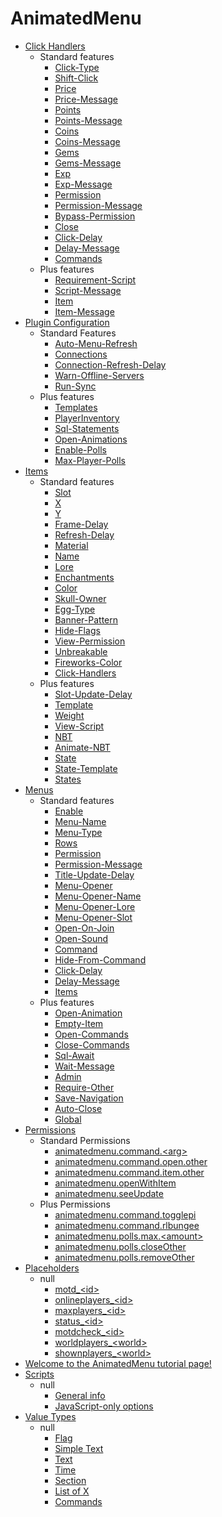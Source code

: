 # AnimatedMenu #
- [Click Handlers](click_handlers.md)
  - Standard features
    - [Click-Type](click_handlers.md#user-content-click-type)
    - [Shift-Click](click_handlers.md#user-content-shift-click)
    - [Price](click_handlers.md#user-content-price)
    - [Price-Message](click_handlers.md#user-content-price-message)
    - [Points](click_handlers.md#user-content-points)
    - [Points-Message](click_handlers.md#user-content-points-message)
    - [Coins](click_handlers.md#user-content-coins)
    - [Coins-Message](click_handlers.md#user-content-coins-message)
    - [Gems](click_handlers.md#user-content-gems)
    - [Gems-Message](click_handlers.md#user-content-gems-message)
    - [Exp](click_handlers.md#user-content-exp)
    - [Exp-Message](click_handlers.md#user-content-exp-message)
    - [Permission](click_handlers.md#user-content-permission)
    - [Permission-Message](click_handlers.md#user-content-permission-message)
    - [Bypass-Permission](click_handlers.md#user-content-bypass-permission)
    - [Close](click_handlers.md#user-content-close)
    - [Click-Delay](click_handlers.md#user-content-click-delay)
    - [Delay-Message](click_handlers.md#user-content-delay-message)
    - [Commands](click_handlers.md#user-content-commands)
  - Plus features
    - [Requirement-Script](click_handlers.md#user-content-requirement-script)
    - [Script-Message](click_handlers.md#user-content-script-message)
    - [Item](click_handlers.md#user-content-item)
    - [Item-Message](click_handlers.md#user-content-item-message)
- [Plugin Configuration](config.md)
  - Standard Features
    - [Auto-Menu-Refresh](config.md#user-content-auto-menu-refresh)
    - [Connections](config.md#user-content-connections)
    - [Connection-Refresh-Delay](config.md#user-content-connection-refresh-delay)
    - [Warn-Offline-Servers](config.md#user-content-warn-offline-servers)
    - [Run-Sync](config.md#user-content-run-sync)
  - Plus features
    - [Templates](config.md#user-content-templates)
    - [PlayerInventory](config.md#user-content-playerinventory)
    - [Sql-Statements](config.md#user-content-sql-statements)
    - [Open-Animations](config.md#user-content-open-animations)
    - [Enable-Polls](config.md#user-content-enable-polls)
    - [Max-Player-Polls](config.md#user-content-max-player-polls)
- [Items](items.md)
  - Standard features
    - [Slot](items.md#user-content-slot)
    - [X](items.md#user-content-x)
    - [Y](items.md#user-content-y)
    - [Frame-Delay](items.md#user-content-frame-delay)
    - [Refresh-Delay](items.md#user-content-refresh-delay)
    - [Material](items.md#user-content-material)
    - [Name](items.md#user-content-name)
    - [Lore](items.md#user-content-lore)
    - [Enchantments](items.md#user-content-enchantments)
    - [Color](items.md#user-content-color)
    - [Skull-Owner](items.md#user-content-skull-owner)
    - [Egg-Type](items.md#user-content-egg-type)
    - [Banner-Pattern](items.md#user-content-banner-pattern)
    - [Hide-Flags](items.md#user-content-hide-flags)
    - [View-Permission](items.md#user-content-view-permission)
    - [Unbreakable](items.md#user-content-unbreakable)
    - [Fireworks-Color](items.md#user-content-fireworks-color)
    - [Click-Handlers](items.md#user-content-click-handlers)
  - Plus features
    - [Slot-Update-Delay](items.md#user-content-slot-update-delay)
    - [Template](items.md#user-content-template)
    - [Weight](items.md#user-content-weight)
    - [View-Script](items.md#user-content-view-script)
    - [NBT](items.md#user-content-nbt)
    - [Animate-NBT](items.md#user-content-animate-nbt)
    - [State](items.md#user-content-state)
    - [State-Template](items.md#user-content-state-template)
    - [States](items.md#user-content-states)
- [Menus](menus.md)
  - Standard features
    - [Enable](menus.md#user-content-enable)
    - [Menu-Name](menus.md#user-content-menu-name)
    - [Menu-Type](menus.md#user-content-menu-type)
    - [Rows](menus.md#user-content-rows)
    - [Permission](menus.md#user-content-permission)
    - [Permission-Message](menus.md#user-content-permission-message)
    - [Title-Update-Delay](menus.md#user-content-title-update-delay)
    - [Menu-Opener](menus.md#user-content-menu-opener)
    - [Menu-Opener-Name](menus.md#user-content-menu-opener-name)
    - [Menu-Opener-Lore](menus.md#user-content-menu-opener-lore)
    - [Menu-Opener-Slot](menus.md#user-content-menu-opener-slot)
    - [Open-On-Join](menus.md#user-content-open-on-join)
    - [Open-Sound](menus.md#user-content-open-sound)
    - [Command](menus.md#user-content-command)
    - [Hide-From-Command](menus.md#user-content-hide-from-command)
    - [Click-Delay](menus.md#user-content-click-delay)
    - [Delay-Message](menus.md#user-content-delay-message)
    - [Items](menus.md#user-content-items)
  - Plus features
    - [Open-Animation](menus.md#user-content-open-animation)
    - [Empty-Item](menus.md#user-content-empty-item)
    - [Open-Commands](menus.md#user-content-open-commands)
    - [Close-Commands](menus.md#user-content-close-commands)
    - [Sql-Await](menus.md#user-content-sql-await)
    - [Wait-Message](menus.md#user-content-wait-message)
    - [Admin](menus.md#user-content-admin)
    - [Require-Other](menus.md#user-content-require-other)
    - [Save-Navigation](menus.md#user-content-save-navigation)
    - [Auto-Close](menus.md#user-content-auto-close)
    - [Global](menus.md#user-content-global)
- [Permissions](permissions.md)
  - Standard Permissions
    - [animatedmenu.command.&lt;arg&gt;](permissions.md#user-content-animatedmenu.command.&lt;arg&gt;)
    - [animatedmenu.command.open.other](permissions.md#user-content-animatedmenu.command.open.other)
    - [animatedmenu.command.item.other](permissions.md#user-content-animatedmenu.command.item.other)
    - [animatedmenu.openWithItem](permissions.md#user-content-animatedmenu.openwithitem)
    - [animatedmenu.seeUpdate](permissions.md#user-content-animatedmenu.seeupdate)
  - Plus Permissions
    - [animatedmenu.command.togglepi](permissions.md#user-content-animatedmenu.command.togglepi)
    - [animatedmenu.command.rlbungee](permissions.md#user-content-animatedmenu.command.rlbungee)
    - [animatedmenu.polls.max.&lt;amount&gt;](permissions.md#user-content-animatedmenu.polls.max.&lt;amount&gt;)
    - [animatedmenu.polls.closeOther](permissions.md#user-content-animatedmenu.polls.closeother)
    - [animatedmenu.polls.removeOther](permissions.md#user-content-animatedmenu.polls.removeother)
- [Placeholders](placeholders.md)
  - null
    - [motd_&lt;id&gt;](placeholders.md#user-content-motd_&lt;id&gt;)
    - [onlineplayers_&lt;id&gt;](placeholders.md#user-content-onlineplayers_&lt;id&gt;)
    - [maxplayers_&lt;id&gt;](placeholders.md#user-content-maxplayers_&lt;id&gt;)
    - [status_&lt;id&gt;](placeholders.md#user-content-status_&lt;id&gt;)
    - [motdcheck_&lt;id&gt;](placeholders.md#user-content-motdcheck_&lt;id&gt;)
    - [worldplayers_&lt;world&gt;](placeholders.md#user-content-worldplayers_&lt;world&gt;)
    - [shownplayers_&lt;world&gt;](placeholders.md#user-content-shownplayers_&lt;world&gt;)
- [Welcome to the AnimatedMenu tutorial page!](README.md)
- [Scripts](scripts.md)
  - null
    - [General info](scripts.md#user-content-general-info)
    - [JavaScript-only options](scripts.md#user-content-javascript-only-options)
- [Value Types](value_types.md)
  - null
    - [Flag](value_types.md#user-content-flag)
    - [Simple Text](value_types.md#user-content-simple-text)
    - [Text](value_types.md#user-content-text)
    - [Time](value_types.md#user-content-time)
    - [Section](value_types.md#user-content-section)
    - [List of X](value_types.md#user-content-list-of-x)
    - [Commands](value_types.md#user-content-commands)
